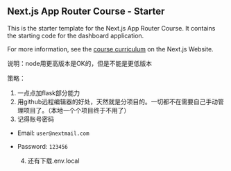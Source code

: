 ## Next.js App Router Course - Starter

This is the starter template for the Next.js App Router Course. It contains the starting code for the dashboard application.

For more information, see the [course curriculum](https://nextjs.org/learn) on the Next.js Website.

说明：node用更高版本是OK的，但是不能是更低版本

策略：

1. 一点点加flask部分能力
2. 用github远程编辑器的好处，天然就是分项目的。一切都不在需要自己手动管理项目了。（本地一个个项目终于不用了）
3. 记得账号密码

* Email: `user@nextmail.com`
* Password: `123456`

  4. 还有下载.env.local
